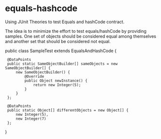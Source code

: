 equals-hashcode
===============

Using JUnit Theories to test Equals and hashCode contract.

The idea is to minimize the effort to test equals/hashCode by providing samples. One set of objects should be
considered equal among themselves and another set that should be considered not equal.

 public class SampleTest extends EqualsAndHashCode {

     @DataPoints
     public static SameObjectBuilder[] sameObjects = new SameObjectBuilder[] {
         new SameObjectBuilder() {
             @Override
             public Object newInstance() {
                 return new Integer(5);
             }
         }
     };

     @DataPoints
     public static Object[] differentObjects = new Object[] {
         new Integer(5),
         new Integer(7)
     };
 }
